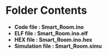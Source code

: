# Folder Contents
* **Code file       :  Smart_Room.ino**
* **ELF file        :  Smart_Room.ino.elf**
* **HEX file        :  Smart_Room.ino.hex**
* **Simulation file :  Smart_Room.simu**
